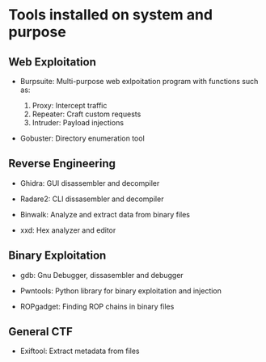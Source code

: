 # Tools installed on system and purpose

## Web Exploitation

- Burpsuite: Multi-purpose web exlpoitation program with functions such as:
	1. Proxy: Intercept traffic 
	2. Repeater: Craft custom requests
	3. Intruder: Payload injections	

- Gobuster: Directory enumeration tool


## Reverse Engineering 

- Ghidra: GUI disassembler and decompiler

- Radare2: CLI dissasembler and decompiler

- Binwalk: Analyze and extract data from binary files

- xxd: Hex analyzer and editor


## Binary Exploitation

- gdb: Gnu Debugger, dissasembler and debugger

- Pwntools: Python library for binary exploitation and injection

- ROPgadget: Finding ROP chains in binary files


## General CTF 

- Exiftool: Extract metadata from files
